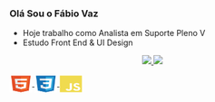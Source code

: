 ### Olá Sou o Fábio Vaz

- Hoje trabalho como Analista em Suporte Pleno V
- Estudo Front End & UI Design

<div align="center">
  <a href="https://github.com/flvaz">
  <img height="180em" src="https://github-readme-stats.vercel.app/api?username=flvaz&show_icons=true&theme=highcontrast&include_all_commits=true&count_private=true"/>
  <img height="180em" src="https://github-readme-stats.vercel.app/api/top-langs/?username=flvaz&layout=compact&langs_count=7&theme=highcontrast"/>
</div>
  
  <div style="display: inline_block"><br>
  <img align="center" alt="Fabio-HTML" height="30" width="40" src="https://raw.githubusercontent.com/devicons/devicon/master/icons/html5/html5-original.svg">
  <img align="center" alt="Fabio-CSS" height="30" width="40" src="https://raw.githubusercontent.com/devicons/devicon/master/icons/css3/css3-original.svg">
  <img align="center" alt="Fabio-Js" height="30" width="40" src="https://raw.githubusercontent.com/devicons/devicon/master/icons/javascript/javascript-plain.svg">  
</div>
